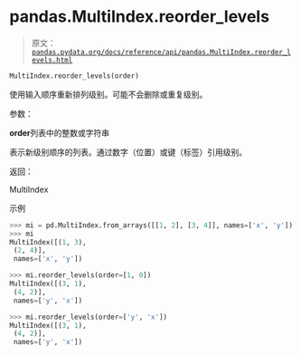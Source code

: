 # pandas.MultiIndex.reorder_levels

> 原文：[`pandas.pydata.org/docs/reference/api/pandas.MultiIndex.reorder_levels.html`](https://pandas.pydata.org/docs/reference/api/pandas.MultiIndex.reorder_levels.html)

```py
MultiIndex.reorder_levels(order)
```

使用输入顺序重新排列级别。可能不会删除或重复级别。

参数：

**order**列表中的整数或字符串

表示新级别顺序的列表。通过数字（位置）或键（标签）引用级别。

返回：

MultiIndex

示例

```py
>>> mi = pd.MultiIndex.from_arrays([[1, 2], [3, 4]], names=['x', 'y'])
>>> mi
MultiIndex([(1, 3),
 (2, 4)],
 names=['x', 'y']) 
```

```py
>>> mi.reorder_levels(order=[1, 0])
MultiIndex([(3, 1),
 (4, 2)],
 names=['y', 'x']) 
```

```py
>>> mi.reorder_levels(order=['y', 'x'])
MultiIndex([(3, 1),
 (4, 2)],
 names=['y', 'x']) 
```
